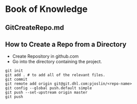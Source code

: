 #	Book of Knowledge
##	GitCreateRepo.md
##	How to Create a Repo from a Directory

- Create Repository in github.com
- Go into the directory containing the project.
```
git init
git add . #	to add all of the relevant files.
git commit
git remote add origin git@git.dhl.com:pjoslin/<repo-name>
git config --global push.default simple
git push --set-upstream origin master
git push
```

[//]: # ( vim: set ai noet nu sts=4 sw=4 ts=4 tw=78 filetype=markdown :)
